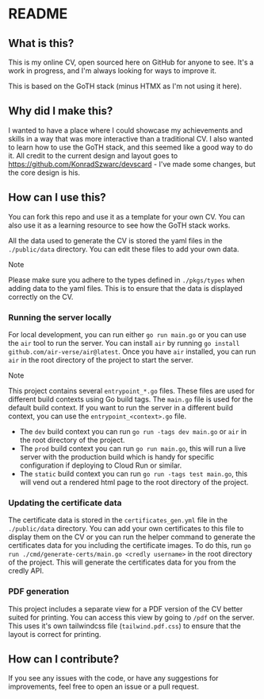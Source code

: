 # README

## What is this?

This is my online CV, open sourced here on GitHub for anyone to see. It's a work in progress, and I'm always looking for ways to improve it.

This is based on the GoTH stack (minus HTMX as I'm not using it here).

## Why did I make this?

I wanted to have a place where I could showcase my achievements and skills in a way that was more interactive than a traditional CV. I also wanted to learn how to use the GoTH stack, and this seemed like a good way to do it. All credit to the current design and layout goes to https://github.com/KonradSzwarc/devscard - I've made some changes, but the core design is his.

## How can I use this?

You can fork this repo and use it as a template for your own CV. You can also use it as a learning resource to see how the GoTH stack works.

All the data used to generate the CV is stored the yaml files in the `./public/data` directory. You can edit these files to add your own data.

> [!NOTE]
> Please make sure you adhere to the types defined in `./pkgs/types` when adding data to the yaml files. This is to ensure that the data is displayed correctly on the CV.

### Running the server locally

For local development, you can run either `go run main.go` or you can use the `air` tool to run the server. You can install `air` by running `go install github.com/air-verse/air@latest`. Once you have `air` installed, you can run `air` in the root directory of the project to start the server.

> [!NOTE]
> This project contains several `entrypoint_*.go` files. These files are used for different build contexts using Go build tags. The `main.go` file is used for the default build context. If you want to run the server in a different build context, you can use the `entrypoint_<context>.go` file.
>
> - The `dev` build context you can run `go run -tags dev main.go` or `air` in the root directory of the project.
> - The `prod` build context you can run `go run main.go`, this will run a live server with the production build which is handy for specific configuration if deploying to Cloud Run or similar.
> - The `static` build context you can run `go run -tags test main.go`, this will vend out a rendered html page to the root directory of the project.

### Updating the certificate data

The certificate data is stored in the `certificates_gen.yml` file in the `./public/data` directory. You can add your own certificates to this file to display them on the CV or you can run the helper command to generate the certificates data for you including the certificate images. To do this, run `go run ./cmd/generate-certs/main.go <credly username>` in the root directory of the project. This will generate the certificates data for you from the credly API.

### PDF generation

This project includes a separate view for a PDF version of the CV better suited for printing. You can access this view by going to `/pdf` on the server. This uses it's own tailwindcss file (`tailwind.pdf.css`) to ensure that the layout is correct for printing.

## How can I contribute?

If you see any issues with the code, or have any suggestions for improvements, feel free to open an issue or a pull request.
